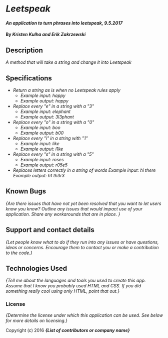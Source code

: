 # _Leetspeak_

#### _An application to turn phrases into leetspeak, 9.5.2017_

#### By _**Kristen Kulha and Erik Zakrzewski**_ 

## Description

_A method that will take a string and change it into Leetspeak_

## Specifications

* _Return a string as is when no Leetspeak rules apply_
  * _Example input: happy_
  * _Example output: happy_
* _Replace every "e" in a string with a "3"_
  * _Example input: elephant_
  * _Example output: 3l3phant_
* _Replace every "o" in a string with a "0"_
  * _Example input: boo_
  * _Example output: b00_
* _Replace every "i" in a string with "1"_
  * _Example input: like_
  * _Example output: l1ke_
* _Replace every "s" in a string with a "5"_
  * _Example input: roses_
  * _Example output: r05e5_
* _Replaces letters correctly in a string of words_
  _Example input: hi there_
  _Example output: h1 th3r3_

## Known Bugs

_{Are there issues that have not yet been resolved that you want to let users know you know?  Outline any issues that would impact use of your application.  Share any workarounds that are in place. }_

## Support and contact details

_{Let people know what to do if they run into any issues or have questions, ideas or concerns.  Encourage them to contact you or make a contribution to the code.}_

## Technologies Used

_{Tell me about the languages and tools you used to create this app. Assume that I know you probably used HTML and CSS. If you did something really cool using only HTML, point that out.}_

### License

*{Determine the license under which this application can be used.  See below for more details on licensing.}*

Copyright (c) 2016 **_{List of contributors or company name}_**
